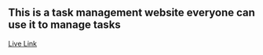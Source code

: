 ## This is a task management website everyone can use it to manage tasks

[Live Link](https://658595e038826ad10726a099--tranquil-nasturtium-713f69.netlify.app)
